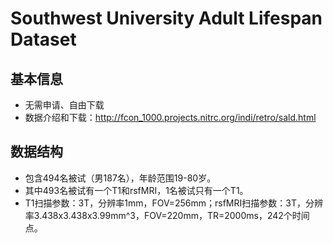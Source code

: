 # Southwest University Adult Lifespan Dataset

## 基本信息

* 无需申请、自由下载
* 数据介绍和下载：<http://fcon_1000.projects.nitrc.org/indi/retro/sald.html>

## 数据结构

* 包含494名被试（男187名），年龄范围19-80岁。
* 其中493名被试有一个T1和rsfMRI，1名被试只有一个T1。
* T1扫描参数：3T，分辨率1mm，FOV=256mm；rsfMRI扫描参数：3T，分辨率3.438x3.438x3.99mm^3，FOV=220mm，TR=2000ms，242个时间点。
